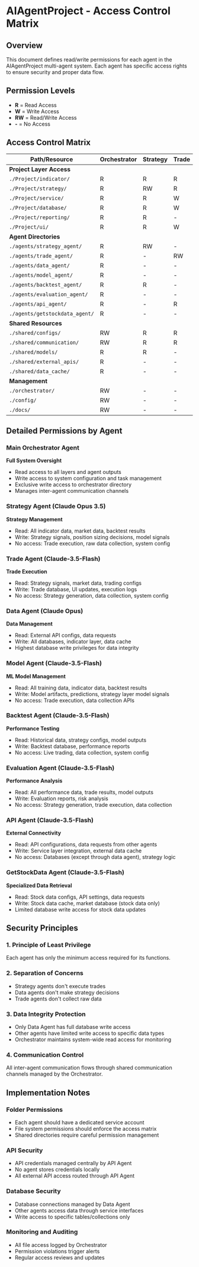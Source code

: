 # AIAgentProject - Access Control Matrix

## Overview
This document defines read/write permissions for each agent in the AIAgentProject multi-agent system. Each agent has specific access rights to ensure security and proper data flow.

## Permission Levels
- **R** = Read Access
- **W** = Write Access  
- **RW** = Read/Write Access
- **-** = No Access

## Access Control Matrix

| Path/Resource | Orchestrator | Strategy | Trade | Data | Model | Backtest | Evaluation | API | GetStock |
|---------------|-------------|----------|-------|------|-------|----------|------------|-----|----------|
| **Project Layer Access** |
| `./Project/indicator/` | R | R | R | W | R | R | R | - | W |
| `./Project/strategy/` | R | RW | R | - | W | R | R | - | - |
| `./Project/service/` | R | R | W | W | R | W | R | W | W |
| `./Project/database/` | R | R | W | RW | R | RW | R | - | W |
| `./Project/reporting/` | R | R | - | - | - | W | W | - | - |
| `./Project/ui/` | R | R | W | - | - | - | R | - | - |
| **Agent Directories** |
| `./agents/strategy_agent/` | R | RW | - | - | - | - | - | - | - |
| `./agents/trade_agent/` | R | - | RW | - | - | - | - | - | - |
| `./agents/data_agent/` | R | - | - | RW | - | - | - | R | R |
| `./agents/model_agent/` | R | - | - | - | RW | R | R | - | - |
| `./agents/backtest_agent/` | R | R | - | - | - | RW | R | - | - |
| `./agents/evaluation_agent/` | R | - | - | - | - | - | RW | - | - |
| `./agents/api_agent/` | R | - | R | R | - | - | - | RW | R |
| `./agents/getstockdata_agent/` | R | - | - | R | - | - | - | R | RW |
| **Shared Resources** |
| `./shared/configs/` | RW | R | R | R | R | R | R | R | R |
| `./shared/communication/` | RW | R | R | R | R | R | R | R | R |
| `./shared/models/` | R | R | - | - | RW | R | R | - | - |
| `./shared/external_apis/` | R | - | - | R | - | - | - | RW | R |
| `./shared/data_cache/` | R | - | - | W | - | - | - | W | RW |
| **Management** |
| `./orchestrator/` | RW | - | - | - | - | - | - | - | - |
| `./config/` | RW | - | - | - | - | - | - | - | - |
| `./docs/` | RW | - | - | - | - | - | - | - | - |

## Detailed Permissions by Agent

### Main Orchestrator Agent
**Full System Oversight**
- Read access to all layers and agent outputs
- Write access to system configuration and task management
- Exclusive write access to orchestrator directory
- Manages inter-agent communication channels

### Strategy Agent (Claude Opus 3.5)
**Strategy Management**
- Read: All indicator data, market data, backtest results
- Write: Strategy signals, position sizing decisions, model signals
- No access: Trade execution, raw data collection, system config

### Trade Agent (Claude-3.5-Flash)  
**Trade Execution**
- Read: Strategy signals, market data, trading configs
- Write: Trade database, UI updates, execution logs
- No access: Strategy generation, data collection, system config

### Data Agent (Claude Opus)
**Data Management**
- Read: External API configs, data requests
- Write: All databases, indicator layer, data cache
- Highest database write privileges for data integrity

### Model Agent (Claude-3.5-Flash)
**ML Model Management**
- Read: All training data, indicator data, backtest results  
- Write: Model artifacts, predictions, strategy layer model signals
- No access: Trade execution, data collection APIs

### Backtest Agent (Claude-3.5-Flash)
**Performance Testing**
- Read: Historical data, strategy configs, model outputs
- Write: Backtest database, performance reports
- No access: Live trading, data collection, system config

### Evaluation Agent (Claude-3.5-Flash)  
**Performance Analysis**
- Read: All performance data, trade results, model outputs
- Write: Evaluation reports, risk analysis
- No access: Strategy generation, trade execution, data collection

### API Agent (Claude-3.5-Flash)
**External Connectivity**
- Read: API configurations, data requests from other agents
- Write: Service layer integration, external data cache
- No access: Databases (except through data agent), strategy logic

### GetStockData Agent (Claude-3.5-Flash)
**Specialized Data Retrieval**  
- Read: Stock data configs, API settings, data requests
- Write: Stock data cache, market database (stock data only)
- Limited database write access for stock data updates

## Security Principles

### 1. Principle of Least Privilege
Each agent has only the minimum access required for its functions.

### 2. Separation of Concerns
- Strategy agents don't execute trades
- Data agents don't make strategy decisions  
- Trade agents don't collect raw data

### 3. Data Integrity Protection
- Only Data Agent has full database write access
- Other agents have limited write access to specific data types
- Orchestrator maintains system-wide read access for monitoring

### 4. Communication Control
All inter-agent communication flows through shared communication channels managed by the Orchestrator.

## Implementation Notes

### Folder Permissions
- Each agent should have a dedicated service account
- File system permissions should enforce the access matrix
- Shared directories require careful permission management

### API Security
- API credentials managed centrally by API Agent
- No agent stores credentials locally
- All external API access routed through API Agent

### Database Security  
- Database connections managed by Data Agent
- Other agents access data through service interfaces
- Write access to specific tables/collections only

### Monitoring and Auditing
- All file access logged by Orchestrator
- Permission violations trigger alerts
- Regular access reviews and updates